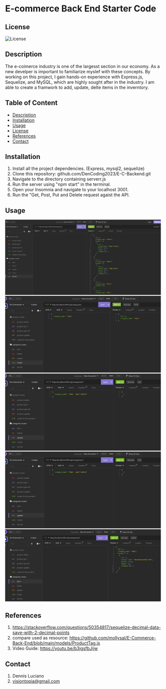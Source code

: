 # E-commerce Back End Starter Code
## License
![License](https://img.shields.io/badge/License-MIT-blue.svg)
## Description
The e-coimerce industry is one of the largesst section in our economy. As a new develper is important to familiarize myslef with these concepts. 
By working on this project, I gain hands-on experience with Express.js, Sequelize, and MySQL, which are highly sought after in the industry. I am able
to create a framwork to add, update, delte items in the inverntory. 

## Table of Content
- [Description](#description)
- [Installation](#installation)
- [Usage](#usage)
- [License](#license)
- [References](#references)
- [Contact](#contact)

## Installation
1. Install all the project dependencies. (Express, mysql2, sequelize)
2. Clone this repository: github.com/DenCoding2023/E-C-Backend.git
3. Navigate to the directory containing serverr.js
4. Run the server using "npm start" in the terminal. 
5. Open your Insomnia and navigate to your localhost 3001.
6. Run the "Get, Post, Put and Delete request agaist the API.

## Usage
![Alt text](<images/get all.jpg>)
![Alt text](<images/create .jpg>)
![Alt text](images/update.jpg)
![Alt text](images/delete.jpg)
![Alt text](<images/get 1.jpg>)

## References

1. https://stackoverflow.com/questions/50354817/sequelize-decimal-data-save-with-2-decimal-points
2. compare used as resource: https://github.com/mollysal/E-Commerce-Back-End/blob/main/models/ProductTag.js
3. Video Guide: https://youtu.be/b3jgsfbJijw

## Contact
1. Dennis Luciano
2. visiontopia@gmail.com